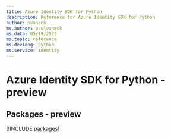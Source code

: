 ```yaml
---
title: Azure Identity SDK for Python
description: Reference for Azure Identity SDK for Python
author: pvaneck
ms.author: paulvaneck
ms.data: 05/19/2023
ms.topic: reference
ms.devlang: python
ms.service: identity
---
```

# Azure Identity SDK for Python - preview
## Packages - preview
[!INCLUDE [packages](identity-index.md)]